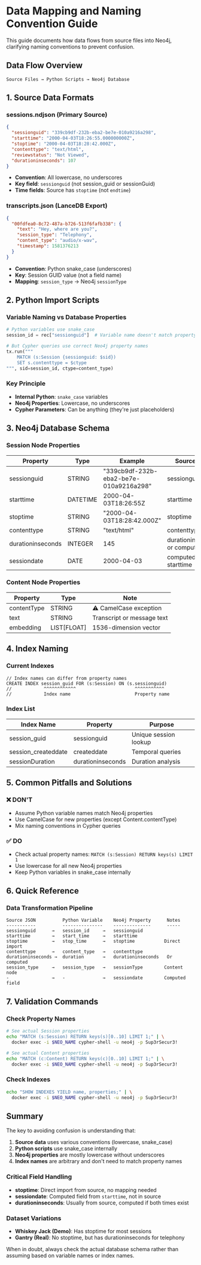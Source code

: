 # Data Mapping and Naming Convention Guide

This guide documents how data flows from source files into Neo4j, clarifying naming conventions to prevent confusion.

## Data Flow Overview

```
Source Files → Python Scripts → Neo4j Database
```

## 1. Source Data Formats

### sessions.ndjson (Primary Source)
```json
{
  "sessionguid": "339cb9df-232b-eba2-be7e-010a9216a298",
  "starttime": "2000-04-03T18:26:55.000000000Z",
  "stoptime": "2000-04-03T18:28:42.000Z",  
  "contenttype": "text/html",
  "reviewstatus": "Not Viewed",
  "durationinseconds": 107
}
```
- **Convention**: All lowercase, no underscores
- **Key field**: `sessionguid` (not session_guid or sessionGuid)
- **Time fields**: Source has `stoptime` (not `endtime`)

### transcripts.json (LanceDB Export)
```json
{
  "00fdfea0-8c72-487a-b726-513f6fafb338": {
    "text": "Hey, where are you?",
    "session_type": "Telephony",
    "content_type": "audio/x-wav",
    "timestamp": 1581376213
  }
}
```
- **Convention**: Python snake_case (underscores)
- **Key**: Session GUID value (not a field name)
- **Mapping**: `session_type` → Neo4j `sessionType`

## 2. Python Import Scripts

### Variable Naming vs Database Properties
```python
# Python variables use snake_case
session_id = rec["sessionguid"]  # Variable name doesn't match property

# But Cypher queries use correct Neo4j property names
tx.run("""
    MATCH (s:Session {sessionguid: $sid})
    SET s.contenttype = $ctype
""", sid=session_id, ctype=content_type)
```

### Key Principle
- **Internal Python**: `snake_case` variables
- **Neo4j Properties**: Lowercase, no underscores
- **Cypher Parameters**: Can be anything (they're just placeholders)

## 3. Neo4j Database Schema

### Session Node Properties
| Property | Type | Example | Source Field |
|----------|------|---------|--------------|
| sessionguid | STRING | "339cb9df-232b-eba2-be7e-010a9216a298" | sessionguid |
| starttime | DATETIME | 2000-04-03T18:26:55Z | starttime |
| stoptime | STRING | "2000-04-03T18:28:42.000Z" | stoptime |
| contenttype | STRING | "text/html" | contenttype |
| durationinseconds | INTEGER | 145 | durationinseconds or computed |
| sessiondate | DATE | 2000-04-03 | computed from starttime |

### Content Node Properties  
| Property | Type | Note |
|----------|------|------|
| contentType | STRING | ⚠️ CamelCase exception |
| text | STRING | Transcript or message text |
| embedding | LIST[FLOAT] | 1536-dimension vector |

## 4. Index Naming

### Current Indexes
```cypher
// Index names can differ from property names
CREATE INDEX session_guid FOR (s:Session) ON (s.sessionguid)
//            ^^^^^^^^^^^^                      ^^^^^^^^^^^
//            Index name                        Property name
```

### Index List
| Index Name | Property | Purpose |
|------------|----------|---------|
| session_guid | sessionguid | Unique session lookup |
| session_createddate | createddate | Temporal queries |
| sessionDuration | durationinseconds | Duration analysis |

## 5. Common Pitfalls and Solutions

### ❌ DON'T
- Assume Python variable names match Neo4j properties
- Use CamelCase for new properties (except Content.contentType)
- Mix naming conventions in Cypher queries

### ✅ DO  
- Check actual property names: `MATCH (s:Session) RETURN keys(s) LIMIT 1`
- Use lowercase for all new Neo4j properties
- Keep Python variables in snake_case internally

## 6. Quick Reference

### Data Transformation Pipeline
```
Source JSON          Python Variable    Neo4j Property      Notes
-----------          ---------------    --------------      -----
sessionguid      →   session_id     →   sessionguid
starttime        →   start_time     →   starttime  
stoptime         →   stop_time      →   stoptime           Direct import
contenttype      →   content_type   →   contenttype
durationinseconds →  duration       →   durationinseconds   Or computed
session_type     →   session_type   →   sessionType        Content node
-                →   -              →   sessiondate        Computed field
```

## 7. Validation Commands

### Check Property Names
```bash
# See actual Session properties
echo "MATCH (s:Session) RETURN keys(s)[0..10] LIMIT 1;" | \
  docker exec -i $NEO_NAME cypher-shell -u neo4j -p Sup3rSecur3!

# See actual Content properties  
echo "MATCH (c:Content) RETURN keys(c)[0..10] LIMIT 1;" | \
  docker exec -i $NEO_NAME cypher-shell -u neo4j -p Sup3rSecur3!
```

### Check Indexes
```bash
echo "SHOW INDEXES YIELD name, properties;" | \
  docker exec -i $NEO_NAME cypher-shell -u neo4j -p Sup3rSecur3!
```

## Summary

The key to avoiding confusion is understanding that:
1. **Source data** uses various conventions (lowercase, snake_case)
2. **Python scripts** use snake_case internally
3. **Neo4j properties** are mostly lowercase without underscores
4. **Index names** are arbitrary and don't need to match property names

### Critical Field Handling
- **stoptime**: Direct import from source, no mapping needed
- **sessiondate**: Computed field from `starttime`, not in source
- **durationinseconds**: Usually from source, computed if both times exist

### Dataset Variations
- **Whiskey Jack (Demo)**: Has stoptime for most sessions
- **Gantry (Real)**: No stoptime, but has durationinseconds for telephony

When in doubt, always check the actual database schema rather than assuming based on variable names or index names.